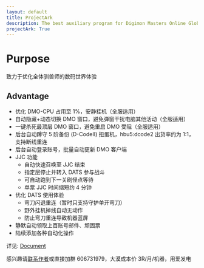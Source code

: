 ```yaml
---
layout: default
title: ProjectArk
description: The best auxiliary program for Digimon Masters Online Global
projectArk: True
---
```

# Purpose
致力于优化全体驯兽师的数码世界体验
## Advantage
- 优化 DMO-CPU 占用至 1%，安静挂机（全服适用）
- 自动隐藏+动态切换 DMO 窗口，避免弹窗干扰电脑其他活动（全服适用）
- 一键杀死最顶层 DMO 窗口，避免重启 DMO 受阻（全服适用）
- 后台自动蹲守 5 阶备份 (D-CodeII) 扭蛋机，hbu5:dcode2 出货率约为 1:1，支持断线重连
- 后台自动登录账号，批量自动更新 DMO 客户端
- JJC 功能
    - 自动快速召唤至 JJC 结束
    - 指定层停止并转入 DATS 参与战斗
    - 可自动跑到下一关刷怪点等待
    - 单票 JJC 时间缩短约 4 分钟
- 优化 DATS 使用体验
    - 弯刀闪退重连（暂时只支持守护单开弯刀）
    - 野外挂机掉线自动无动作
    - 防止弯刀重连导致机器蓝屏
- 静默自动领取上百账号邮件、顽固票
- 陆续添加各种自动化操作

详见: [Document](./document)

感兴趣请[联系作者](/)或直接加群 606731979，大漠成本价 3R/月/机器，用爱发电